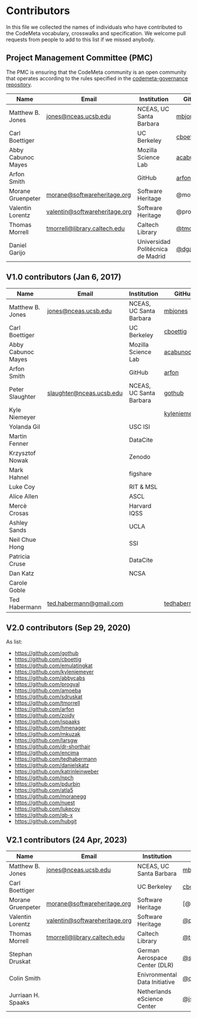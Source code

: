 # Contributors
In this file we collected the names of individuals who have contributed to the CodeMeta vocabulary, crosswalks and specification. We welcome pull requests from people to add to this list if we missed anybody.

## Project Management Committee (PMC)
The PMC is ensuring that the CodeMeta community is an open community that operates according to the rules specified in the [codemeta-governance repository](https://github.com/codemeta/governance).

| Name             | Email                | Institution               | GitHub  |
|------------------|----------------------|-------------------------| --------|
| Matthew B. Jones | jones@nceas.ucsb.edu | NCEAS, UC Santa Barbara | [mbjones](http://github.com/mbjones) |
| Carl Boettiger   | | UC Berkeley | [cboettig](http://github.com/cboettig) |
| Abby Cabunoc Mayes | | Mozilla Science Lab | [acabunoc](http://github.com/acabunoc) |
| Arfon Smith | | GitHub | [arfon](http://github.com/arfon) |
| Morane Gruenpeter | morane@softwareheritage.org | Software Heritage | @moranegg |
| Valentin Lorentz | valentin@softwareheritage.org | Software Heritage | @progVal |
| Thomas Morrell | tmorrell@library.caltech.edu | Caltech Library | [@tmorell](https://github.com/tmorrell) |
| Daniel Garijo |  |  Universidad Politécnica de Madrid | [@dgarijo](https://github.com/dgarijo)  |


## V1.0 contributors (Jan 6, 2017)

| Name             | Email                | Institution               | GitHub  |
|------------------|----------------------|-------------------------| --------|
| Matthew B. Jones | jones@nceas.ucsb.edu | NCEAS, UC Santa Barbara | [mbjones](http://github.com/mbjones) |
| Carl Boettiger   | | UC Berkeley | [cboettig](http://github.com/cboettig) |
| Abby Cabunoc Mayes | | Mozilla Science Lab | [acabunoc](http://github.com/acabunoc) |
| Arfon Smith | | GitHub | [arfon](http://github.com/arfon) |
| Peter Slaughter | slaughter@nceas.ucsb.edu | NCEAS, UC Santa Barbara | [gothub](http://github.com/gothub) |
| Kyle Niemeyer   | | | [kyleniemeyer](http://github.com/kyleniemeyer) |
| Yolanda Gil | | USC ISI | |
| Martin Fenner | | DataCite | |
| Krzysztof Nowak | | Zenodo | |
| Mark Hahnel | | figshare | |
| Luke Coy | | RIT & MSL | |
| Alice Allen | | ASCL | |
| Mercè Crosas | | Harvard IQSS | |
| Ashley Sands | | UCLA | |
| Neil Chue Hong | | SSI | |
| Patricia Cruse | | DataCite | |
| Dan Katz | | NCSA | |
| Carole Goble | | | |
| Ted Habermann | ted.habermann@gmail.com |  | [tedhabermann](https://github.com/tedhabermann) |

## V2.0 contributors (Sep 29, 2020)

As list:
- https://github.com/gothub
- https://github.com/cboettig
- https://github.com/emulatingkat
- https://github.com/kyleniemeyer
- https://github.com/abbycabs
- https://github.com/progval
- https://github.com/amoeba
- https://github.com/sdruskat
- https://github.com/tmorrell
- https://github.com/arfon
- https://github.com/zoidy
- https://github.com/jspaaks
- https://github.com/hmenager
- https://github.com/mkuzak
- https://github.com/larsgw
- https://github.com/dr-shorthair
- https://github.com/encima
- https://github.com/tedhabermann
- https://github.com/danielskatz
- https://github.com/katrinleinweber
- https://github.com/npch
- https://github.com/pdurbin
- https://github.com/atla5
- https://github.com/moranegg
- https://github.com/nuest
- https://github.com/lukecoy
- https://github.com/qb-x
- https://github.com/hubgit


## V2.1 contributors (24 Apr, 2023)

| Name             | Email                | Institution               | GitHub  |
|------------------|----------------------|-------------------------| --------|
| Matthew B. Jones | jones@nceas.ucsb.edu | NCEAS, UC Santa Barbara | [mbjones](http://github.com/mbjones) |
| Carl Boettiger   | | UC Berkeley | [cboettig](http://github.com/cboettig) |
| Morane Gruenpeter | morane@softwareheritage.org | Software Heritage | [@moranegg] |
| Valentin Lorentz | valentin@softwareheritage.org | Software Heritage | [@progVal](https://github.com/progval) |
Thomas Morrell | tmorrell@library.caltech.edu | Caltech Library | [@tmorell](https://github.com/tmorrell) |
| Stephan Druskat |  | German Aerospace Center (DLR)  | [@sdruskat](https://github.com/sdruskat)  |
Colin Smith | | Enivronmental Data Initiative | [@clnsmt](https://github.com/clnsmth)  |
| Jurriaan H. Spaaks |  | Netherlands eScience Center  | [@jspaaks](https://github.com/jspaaks) |

